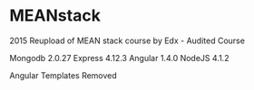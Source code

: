 # MEANstack

2015 Reupload of MEAN stack course by Edx - Audited Course

Mongodb 2.0.27
Express 4.12.3
Angular 1.4.0
NodeJS 4.1.2

Angular Templates Removed

